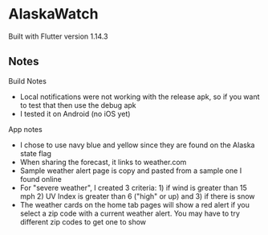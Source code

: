 # AlaskaWatch

Built with Flutter version 1.14.3

## Notes

Build Notes

* Local notifications were not working with the release apk, so if you want to test that then use the debug apk
* I tested it on Android (no iOS yet)

App notes

* I chose to use navy blue and yellow since they are found on the Alaska state flag
* When sharing the forecast, it links to weather.com
* Sample weather alert page is copy and pasted from a sample one I found online
* For "severe weather", I created 3 criteria: 1) if wind is greater than 15 mph 2) UV Index is greater than 6 ("high" or up) and 3) if there is snow
* The weather cards on the home tab pages will show a red alert if you select a zip code with a current weather alert. You may have to try different zip codes to get one to show
